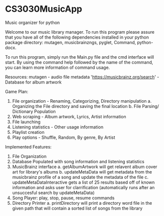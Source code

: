 # CS3030MusicApp
Music organizer for python

Welcome to our music library manager. To run this program please assure that you have all of the following dependencies installed in your python package directory: mutagen, musicbrainzngs, pyglet, Command, python-docx. 

To run this program, simply run the Main.py file and the cmd interface will start. By using the command help followed by the name of the command, you can learn more information of command usage. 



Resources:
mutagen - audio file metadata
'https://musicbrainz.org/search' - Database for album artwork


Game Plan:

1. File organization - Renaming, Categorizing, Directory manipulation
    a. Organizing the File directory and saving the final location
    b. File Parsing/ Dictionary Population
2. Web scraping - Album artwork, Lyrics, Artist information
3. File launching 
4. Listening statistics - Other usage information
5. Playlist creation 
6. Play options - Shuffle, Random, By genre, By Artist


Implemented Features:
1. File Organization 
2. Database Populated with song information and listening statistics
3. MusicBrainz interface
    a. getAlbumArtwork will get relavent album cover art for library's albums
    b. updateMetaData will get metadata from the musicbrainz profile of a song and update the metadata of the file
    c. updateMetaDataInteractive gets a list of 25 results based off of known information and asks user for clarrification
        (automatically runs after an unsuccesful search by updateMetaData)
4. Song Player: play, stop, pause, resume commands
5. Directory Printer
    a. printDirectory <path> will print a directory word file in the given path that will contain a sorted list of songs from the library
    
    
    

